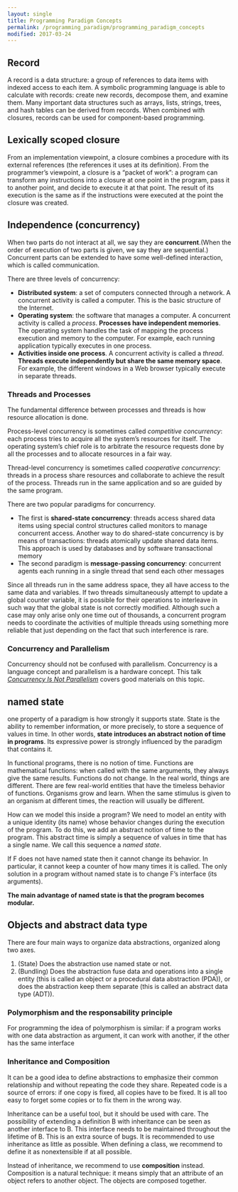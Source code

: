```yaml
---
layout: single
title: Programming Paradigm Concepts
permalink: /programming_paradigm/programming_paradigm_concepts
modified: 2017-03-24
---
```




## Record

A record is a data structure: a group of references to data items with indexed access to each item. A symbolic programming language is able to calculate with records: create new records, decompose them, and examine them. Many important data structures such as arrays, lists, strings, trees, and hash tables can be derived from records. When combined with closures, records can be used for component-based programming.

## Lexically scoped closure

From an implementation viewpoint, a closure combines a procedure with its external references (the references it uses at its definition). From
the programmer’s viewpoint, a closure is a “packet of work”: a program can transform any instructions into a closure at one point in the program, pass it to another point, and decide to execute it at that point. The result of its execution is the same as if the instructions were executed at the point the closure was created.

##  Independence (concurrency)

When two parts do not interact at all, we say they are **concurrent**.(When the order of execution of two parts is given, we say they are sequential.) Concurrent parts can be extended to have some well-defined interaction, which is called communication.

There are three levels of concurrency:

- **Distributed system**: a set of computers connected through a network. A concurrent activity is called a computer. This is the basic structure of the Internet.
- **Operating system**: the software that manages a computer. A concurrent activity is called a *process*. **Processes have independent memories**. The operating system handles the task of mapping the process execution and memory to the computer. For example, each running application typically executes in one process.
- **Activities inside one process**. A concurrent activity is called a *thread*. **Threads execute independently but share the same memory space**. For example, the different windows in a Web browser typically execute in separate threads.

### Threads and Processes

The fundamental difference between processes and threads is how resource allocation is done. 

Process-level concurrency is sometimes called *competitive concurrency*: each process tries to acquire all the system’s resources for itself. The operating system’s chief role is to arbitrate the resource requests done by all the processes and to allocate resources in a fair way. 

Thread-level concurrency is sometimes called *cooperative concurrency*: threads in a process share resources and collaborate to achieve the result of the process. Threads run in the same application and so are guided by the same program.

There are two popular paradigms for concurrency. 

- The first is **shared-state concurrency**: threads access shared data items using special control structures called monitors to manage concurrent access. Another way to do shared-state concurrency is by means of transactions: threads atomically update shared data items. This approach is used by databases and by software transactional memory
- The second paradigm is **message-passing concurrency**: concurrent agents each running in a single thread that send each other messages

Since all threads run in the same address space, they all have access to the same data and variables. If two threads simultaneously attempt to update a global counter variable, it is possible for their operations to interleave in such way that the global state is not correctly modified. Although such a case may only arise only one time out of thousands, a concurrent program needs to coordinate the activities of multiple threads using something more reliable that just depending on the fact that such interference is rare. 


### Concurrency and Parallelism

Concurrency should not be confused with parallelism. Concurrency is a language
concept and parallelism is a hardware concept. This talk *[Concurrency Is Not Parallelism](https://vimeo.com/49718712)* covers good materials on this topic.


## named state

one property of a paradigm is how strongly it supports state. State is the ability to remember information, or more precisely, to store a sequence of values in time. In other words, **state introduces an abstract notion of time in programs**. Its expressive power is strongly influenced by the paradigm that contains it.

In functional programs, there is no notion of time. Functions are mathematical functions: when called with the same arguments, they always give the same results. Functions do not change. In the real world, things are different. There are few real-world entities that have the timeless behavior of functions. Organisms grow and learn. When the same stimulus is given to an organism at different times, the reaction will usually be different. 

How can we model this inside a program? We need to model an entity with a unique identity (its name) whose behavior changes during the execution of the program. To do this, we add an abstract notion of time to the program. This abstract time is simply a sequence of values in time that has a single name. We call this sequence a *named state*.

If F does not have named state then it cannot change its behavior. In particular, it cannot keep a counter of how many times it is called. The only solution in a program without named state is to change F’s interface (its arguments).

**The main advantage of named state is that the program becomes modular.**


## Objects and abstract data type

There are four main ways to organize data abstractions, organized along two axes. 
1. (State) Does the abstraction use named state or not. 
2. (Bundling) Does the abstraction fuse data and operations into a single entity (this is called an object or a procedural data abstraction (PDA)), or does the abstraction keep them separate (this is called an abstract data type (ADT)). 

### Polymorphism and the responsability principle

For programming the idea of polymorphism is similar: if a program works with one
data abstraction as argument, it can work with another, if the other has the same interface

###  Inheritance and Composition

It can be a good idea to define abstractions to emphasize their common relationship and without repeating the code they share. Repeated code is a source of errors: if one copy is fixed, all copies have to be fixed. It is all too easy to forget some copies or to fix them in the wrong way.

Inheritance can be a useful tool, but it should be used with care. The possibility of extending a definition B with inheritance can be seen as another interface to B. This interface needs to be maintained throughout the lifetime of B. This is an extra source of bugs. It is recommended to use inheritance as little as possible. When defining a class, we recommend to define it as nonextensible if at all possible.

Instead of inheritance, we recommend to use **composition** instead. Composition is a natural technique: it means simply that an attribute of an object refers to another object. The objects are composed together.

